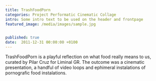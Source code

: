 ```yaml
---
title: TrashFoodPorn
categories: Project Performatic Cinematic Collage
intro: Some intro text to be used on the header and frontpage
featured_image: /media/images/sample.jpg


published: true
date:  2011-12-31 00:00:00 +0100
---
```


TrashFoodPorn is a playful reflection on what food really means to us, curated by Pilar Cruz for Liminal GR. The outcome was a cinematic presentation, a handful of video loops and ephimeral instalations of pornografic food instalations.
